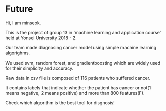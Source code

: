 # Future

Hi, I am minseok.

This is the project of group 13 in 'machine learning and application course' held at Yonsei University 2018 - 2.

Our team made diagnosing cancer model using simple machine learning algorighms.

We used svm, random forest, and gradientboosting which are widely used for their simplicity and accuracy.

Raw data in csv file is composed of 116 patients who suffered cancer.

It contains labels that indicate whether the patient has cancer or not(1 means negative, 2 means positive) and more than 800 features(F).

Check which algorithm is the best tool for disgnosis!
